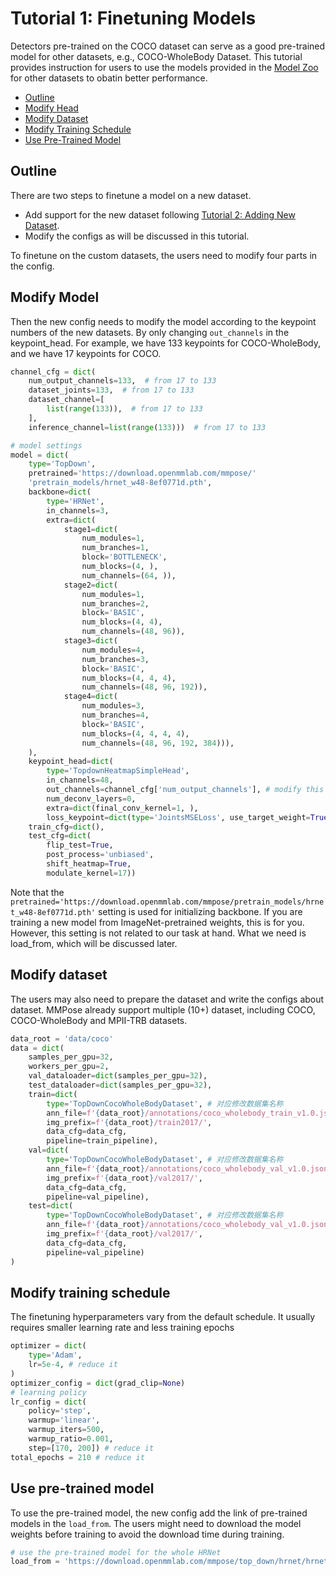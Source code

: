 # Tutorial 1: Finetuning Models

Detectors pre-trained on the COCO dataset can serve as a good pre-trained model for other datasets, e.g., COCO-WholeBody Dataset.
This tutorial provides instruction for users to use the models provided in the [Model Zoo](https://mmpose.readthedocs.io/en/latest/modelzoo.html) for other datasets to obatin better performance.

<!-- TOC -->

- [Outline](#outline)
- [Modify Head](#modify-head)
- [Modify Dataset](#modify-dataset)
- [Modify Training Schedule](#modify-training-schedule)
- [Use Pre-Trained Model](#use-pre-trained-model)

<!-- TOC -->

## Outline

There are two steps to finetune a model on a new dataset.

- Add support for the new dataset following [Tutorial 2: Adding New Dataset](tutorials/../2_new_dataset.md).
- Modify the configs as will be discussed in this tutorial.

To finetune on the custom datasets, the users need to modify four parts in the config.

## Modify Model

Then the new config needs to modify the model according to the keypoint numbers of the new datasets. By only changing `out_channels` in the keypoint_head.
For example, we have 133 keypoints for COCO-WholeBody, and we have 17 keypoints for COCO.

```python
channel_cfg = dict(
    num_output_channels=133,  # from 17 to 133
    dataset_joints=133,  # from 17 to 133
    dataset_channel=[
        list(range(133)),  # from 17 to 133
    ],
    inference_channel=list(range(133)))  # from 17 to 133

# model settings
model = dict(
    type='TopDown',
    pretrained='https://download.openmmlab.com/mmpose/'
    'pretrain_models/hrnet_w48-8ef0771d.pth',
    backbone=dict(
        type='HRNet',
        in_channels=3,
        extra=dict(
            stage1=dict(
                num_modules=1,
                num_branches=1,
                block='BOTTLENECK',
                num_blocks=(4, ),
                num_channels=(64, )),
            stage2=dict(
                num_modules=1,
                num_branches=2,
                block='BASIC',
                num_blocks=(4, 4),
                num_channels=(48, 96)),
            stage3=dict(
                num_modules=4,
                num_branches=3,
                block='BASIC',
                num_blocks=(4, 4, 4),
                num_channels=(48, 96, 192)),
            stage4=dict(
                num_modules=3,
                num_branches=4,
                block='BASIC',
                num_blocks=(4, 4, 4, 4),
                num_channels=(48, 96, 192, 384))),
    ),
    keypoint_head=dict(
        type='TopdownHeatmapSimpleHead',
        in_channels=48,
        out_channels=channel_cfg['num_output_channels'], # modify this
        num_deconv_layers=0,
        extra=dict(final_conv_kernel=1, ),
        loss_keypoint=dict(type='JointsMSELoss', use_target_weight=True)),
    train_cfg=dict(),
    test_cfg=dict(
        flip_test=True,
        post_process='unbiased',
        shift_heatmap=True,
        modulate_kernel=17))
```

Note that the `pretrained='https://download.openmmlab.com/mmpose/pretrain_models/hrnet_w48-8ef0771d.pth'` setting is used for initializing backbone.
If you are training a new model from ImageNet-pretrained weights, this is for you.
However, this setting is not related to our task at hand. What we need is load_from, which will be discussed later.

## Modify dataset

The users may also need to prepare the dataset and write the configs about dataset.
MMPose already support multiple (10+) dataset, including COCO, COCO-WholeBody and MPII-TRB datasets.

```python
data_root = 'data/coco'
data = dict(
    samples_per_gpu=32,
    workers_per_gpu=2,
    val_dataloader=dict(samples_per_gpu=32),
    test_dataloader=dict(samples_per_gpu=32),
    train=dict(
        type='TopDownCocoWholeBodyDataset', # 对应修改数据集名称
        ann_file=f'{data_root}/annotations/coco_wholebody_train_v1.0.json', # 修改数据集标签路径
        img_prefix=f'{data_root}/train2017/',
        data_cfg=data_cfg,
        pipeline=train_pipeline),
    val=dict(
        type='TopDownCocoWholeBodyDataset', # 对应修改数据集名称
        ann_file=f'{data_root}/annotations/coco_wholebody_val_v1.0.json', # 修改数据集标签路径
        img_prefix=f'{data_root}/val2017/',
        data_cfg=data_cfg,
        pipeline=val_pipeline),
    test=dict(
        type='TopDownCocoWholeBodyDataset', # 对应修改数据集名称
        ann_file=f'{data_root}/annotations/coco_wholebody_val_v1.0.json', # 修改数据集标签路径
        img_prefix=f'{data_root}/val2017/',
        data_cfg=data_cfg,
        pipeline=val_pipeline)
)
```

## Modify training schedule

The finetuning hyperparameters vary from the default schedule. It usually requires smaller learning rate and less training epochs

```python
optimizer = dict(
    type='Adam',
    lr=5e-4, # reduce it
)
optimizer_config = dict(grad_clip=None)
# learning policy
lr_config = dict(
    policy='step',
    warmup='linear',
    warmup_iters=500,
    warmup_ratio=0.001,
    step=[170, 200]) # reduce it
total_epochs = 210 # reduce it
```

## Use pre-trained model

To use the pre-trained model, the new config add the link of pre-trained models in the `load_from`. The users might need to download the model weights before training to avoid the download time during training.

```python
# use the pre-trained model for the whole HRNet
load_from = 'https://download.openmmlab.com/mmpose/top_down/hrnet/hrnet_w48_coco_384x288_dark-741844ba_20200812.pth'  # model path can be found in model zoo
```
